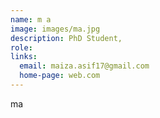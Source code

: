 ```yaml
---
name: m a
image: images/ma.jpg 
description: PhD Student, 
role: 
links:
  email: maiza.asif17@gmail.com
  home-page: web.com
---
```


ma